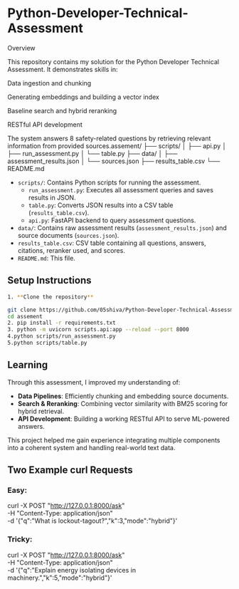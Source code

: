 
# Python-Developer-Technical-Assessment
Overview

This repository contains my solution for the Python Developer Technical Assessment. It demonstrates skills in:

Data ingestion and chunking

Generating embeddings and building a vector index

Baseline search and hybrid reranking

RESTful API development

The system answers 8 safety-related questions by retrieving relevant information from provided sources.assement/
├── scripts/
│ ├── api.py
│ ├── run_assessment.py
│ └── table.py
├── data/
│ ├── assessment_results.json
│ └── sources.json
├── results_table.csv
└── README.md

- `scripts/`: Contains Python scripts for running the assessment.
  - `run_assessment.py`: Executes all assessment queries and saves results in JSON.
  - `table.py`: Converts JSON results into a CSV table (`results_table.csv`).
  - `api.py`: FastAPI backend to query assessment questions.
- `data/`: Contains raw assessment results (`assessment_results.json`) and source documents (`sources.json`).
- `results_table.csv`: CSV table containing all questions, answers, citations, reranker used, and scores.
- `README.md`: This file.

## Setup Instructions 
```bash
1. **Clone the repository**  

git clone https://github.com/05shiva/Python-Developer-Technical-Assessment.git
cd assement
2. pip install -r requirements.txt
3. python -m uvicorn scripts.api:app --reload --port 8000
4.python scripts/run_assessment.py
5.python scripts/table.py
```
## Learning 


Through this assessment, I improved my understanding of:

- **Data Pipelines**: Efficiently chunking and embedding source documents.
- **Search & Reranking**: Combining vector similarity with BM25 scoring for hybrid retrieval.
- **API Development**: Building a working RESTful API to serve ML-powered answers.

This project helped me gain experience integrating multiple components into a coherent system and handling real-world text data.
## Two Example curl Requests
### Easy:
curl -X POST "http://127.0.0.1:8000/ask" \
-H "Content-Type: application/json" \
-d '{"q":"What is lockout-tagout?","k":3,"mode":"hybrid"}'
### Tricky:
curl -X POST "http://127.0.0.1:8000/ask" \
-H "Content-Type: application/json" \
-d '{"q":"Explain energy isolating devices in machinery.","k":5,"mode":"hybrid"}'
